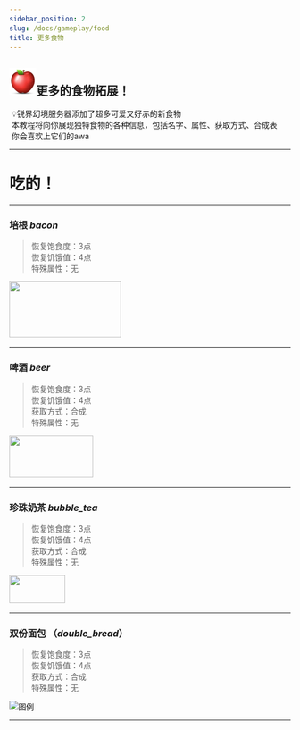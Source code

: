 ```yaml
---
sidebar_position: 2
slug: /docs/gameplay/food
title: 更多食物
---
```


## ![](0D52EF57.png)更多的食物拓展！  
&nbsp;:bulb:锐界幻境服务器添加了超多可爱又好赤的新食物  
&nbsp;本教程将向你展现独特食物的各种信息，包括名字、属性、获取方式、合成表  
&nbsp;你会喜欢上它们的awa  

***

# 吃的！  

***
  
### **培根** ***bacon***  
> 恢复饱食度：3点  
  恢复饥饿值：4点  
  特殊属性：无  
  
<img src="/img/resourcepack/food/hecheng/bacon.png" width="200" height="100">
  
***

### **啤酒** ***beer***  
> 恢复饱食度：3点  
  恢复饥饿值：4点  
  获取方式：合成  
  特殊属性：无  
  
<img src="/img/resourcepack/food/hecheng/beer.png" width="150" height="75">

***

### **珍珠奶茶** ***bubble_tea***  
> 恢复饱食度：3点  
  恢复饥饿值：4点  
  获取方式：合成  
  特殊属性：无  
  
<img src="/img/resourcepack/food/hecheng/bubble_tea.png" width="100" height="50">

***

### **双份面包** （***double_bread***）  
> 恢复饱食度：3点  
  恢复饥饿值：4点  
  获取方式：合成  
  特殊属性：无  
  
![图例](/img/resourcepack/food/hecheng/double_bread.png "双份面包")  

***

